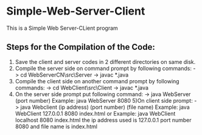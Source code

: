 # Simple-Web-Server-Client
This is a Simple Web Server-CLient program

Steps for the Compilation of the Code: 
---------------------------------------

1) Save the client and server codes in 2 different directories on same disk.
2) Compile the server side on command prompt by following commands:
	-> cd WebServerCN\src\Server
	-> javac *.java
3) Compile the client side on another command prompt by following commands:
	-> cd WebClient\src\Client
	-> javac *.java
4) On the server side prompt put following command:
	-> java WebServer (port number)
		Example: java WebServer 8080
5)On client side prompt:
	-> java Webclient (ip address) (port number) (file name)
		Example: java WebClient 127.0.0.1 8080 index.html
	    or	Example: java WebClient localhost 8080 index.html
	 the ip address used is 127.0.0.1 port number 8080 and file name is index.html
